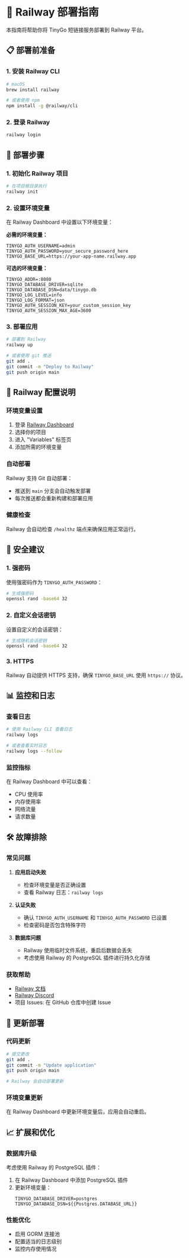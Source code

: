# 🚀 Railway 部署指南

本指南将帮助你将 TinyGo 短链接服务部署到 Railway 平台。

## 📋 部署前准备

### 1. 安装 Railway CLI
```bash
# macOS
brew install railway

# 或者使用 npm
npm install -g @railway/cli
```

### 2. 登录 Railway
```bash
railway login
```

## 🚀 部署步骤

### 1. 初始化 Railway 项目
```bash
# 在项目根目录执行
railway init
```

### 2. 设置环境变量
在 Railway Dashboard 中设置以下环境变量：

**必需的环境变量：**
```
TINYGO_AUTH_USERNAME=admin
TINYGO_AUTH_PASSWORD=your_secure_password_here
TINYGO_BASE_URL=https://your-app-name.railway.app
```

**可选的环境变量：**
```
TINYGO_ADDR=:8080
TINYGO_DATABASE_DRIVER=sqlite
TINYGO_DATABASE_DSN=data/tinygo.db
TINYGO_LOG_LEVEL=info
TINYGO_LOG_FORMAT=json
TINYGO_AUTH_SESSION_KEY=your_custom_session_key
TINYGO_AUTH_SESSION_MAX_AGE=3600
```

### 3. 部署应用
```bash
# 部署到 Railway
railway up

# 或者使用 git 推送
git add .
git commit -m "Deploy to Railway"
git push origin main
```

## 🔧 Railway 配置说明

### 环境变量设置
1. 登录 [Railway Dashboard](https://railway.app/dashboard)
2. 选择你的项目
3. 进入 "Variables" 标签页
4. 添加所需的环境变量

### 自动部署
Railway 支持 Git 自动部署：
- 推送到 `main` 分支会自动触发部署
- 每次推送都会重新构建和部署应用

### 健康检查
Railway 会自动检查 `/healthz` 端点来确保应用正常运行。

## 🔐 安全建议

### 1. 强密码
使用强密码作为 `TINYGO_AUTH_PASSWORD`：
```bash
# 生成强密码
openssl rand -base64 32
```

### 2. 自定义会话密钥
设置自定义的会话密钥：
```bash
# 生成随机会话密钥
openssl rand -base64 32
```

### 3. HTTPS
Railway 自动提供 HTTPS 支持，确保 `TINYGO_BASE_URL` 使用 `https://` 协议。

## 📊 监控和日志

### 查看日志
```bash
# 使用 Railway CLI 查看日志
railway logs

# 或者查看实时日志
railway logs --follow
```

### 监控指标
在 Railway Dashboard 中可以查看：
- CPU 使用率
- 内存使用率
- 网络流量
- 请求数量

## 🛠️ 故障排除

### 常见问题

1. **应用启动失败**
   - 检查环境变量是否正确设置
   - 查看 Railway 日志：`railway logs`

2. **认证失败**
   - 确认 `TINYGO_AUTH_USERNAME` 和 `TINYGO_AUTH_PASSWORD` 已设置
   - 检查密码是否包含特殊字符

3. **数据库问题**
   - Railway 使用临时文件系统，重启后数据会丢失
   - 考虑使用 Railway 的 PostgreSQL 插件进行持久化存储

### 获取帮助
- [Railway 文档](https://docs.railway.app/)
- [Railway Discord](https://discord.gg/railway)
- 项目 Issues: 在 GitHub 仓库中创建 Issue

## 🔄 更新部署

### 代码更新
```bash
# 提交更改
git add .
git commit -m "Update application"
git push origin main

# Railway 会自动部署更新
```

### 环境变量更新
在 Railway Dashboard 中更新环境变量后，应用会自动重启。

## 📈 扩展和优化

### 数据库升级
考虑使用 Railway 的 PostgreSQL 插件：
1. 在 Railway Dashboard 中添加 PostgreSQL 插件
2. 更新环境变量：
   ```
   TINYGO_DATABASE_DRIVER=postgres
   TINYGO_DATABASE_DSN=${{Postgres.DATABASE_URL}}
   ```

### 性能优化
- 启用 GORM 连接池
- 配置适当的日志级别
- 监控内存使用情况